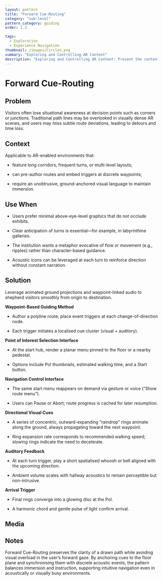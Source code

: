 ```yaml
---
layout: pattern
title: "Forward Cue-Routing"
category: "sub-level"
pattern_category: guiding
order: 1.2

tags:
  - Exploration
  - Experience Navigation
thumbnail: /images/Circles.png
summary: "Exploring and Controlling AR Content"
description: "Exploring and Controlling AR Content: Present the content in a structured, navigable, and user-controlled manner."
---
```


# Forward Cue-Routing

## Problem
Visitors often lose situational awareness at decision points such as corners or junctions. Traditional path lines may be overlooked in visually dense AR scenes, and users may miss subtle route deviations, leading to detours and time loss.

## Context
Applicable to AR-enabled environments that:

- feature long corridors, frequent turns, or multi-level layouts;

- can pre-author routes and embed triggers at discrete waypoints;

- require an unobtrusive, ground-anchored visual language to maintain immersion.

## Use When

- Users prefer minimal above-eye-level graphics that do not occlude exhibits.

- Clear anticipation of turns is essential—for example, in labyrinthine galleries.

- The institution wants a metaphor evocative of flow or movement (e.g., ripples) rather than character-based guidance.

- Acoustic icons can be leveraged at each turn to reinforce direction without constant narration.

## Solution

Leverage animated ground projections and waypoint-linked audio to shepherd visitors smoothly from origin to destination.

**Waypoint-Based Guiding Method**

- Author a polyline route; place event triggers at each change-of-direction node.

- Each trigger initiates a localised cue cluster (visual + auditory).

**Point of Interest Selection Interface**

- At the start hub, render a planar menu pinned to the floor or a nearby pedestal.

- Options include PoI thumbnails, estimated walking time, and a Start button.

**Navigation Control Interface**

- The same start menu reappears on demand via gesture or voice (“Show route menu”).

- Users can Pause or Abort; route progress is cached for later resumption.

**Directional Visual Cues**

- A series of concentric, outward-expanding “raindrop” rings animate along the ground, always propagating toward the next waypoint.

- Ring expansion rate corresponds to recommended walking speed; slowing rings indicate the need to decelerate.

**Auditory Feedback**

- At each turn trigger, play a short spatialised whoosh or bell aligned with the upcoming direction.

- Ambient volume scales with hallway acoustics to remain perceptible but non-intrusive.

**Arrival Trigger**

- Final rings converge into a glowing disc at the PoI.

- A harmonic chord and gentle pulse of light confirm arrival.

## Media



## Notes

Forward Cue-Routing preserves the clarity of a drawn path while avoiding visual overload in the user’s forward gaze. By anchoring cues to the floor plane and synchronising them with discrete acoustic events, the pattern balances immersion and instruction, supporting intuitive navigation even in acoustically or visually busy environments.